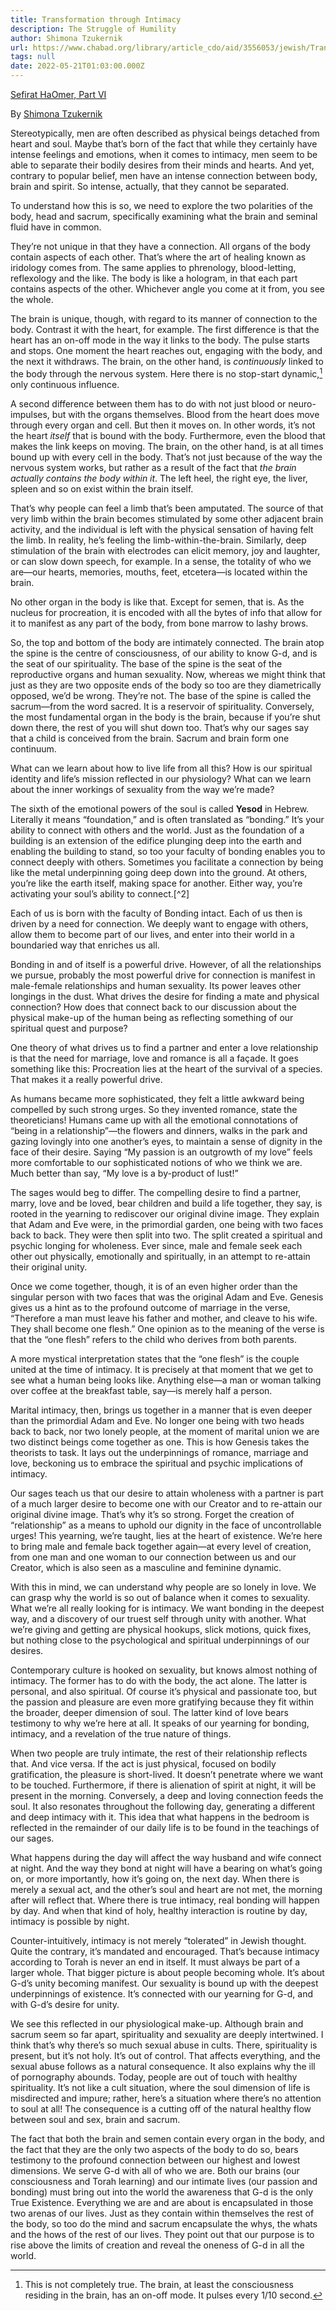 ```yaml
---
title: Transformation through Intimacy
description: The Struggle of Humility
author: Shimona Tzukernik
url: https://www.chabad.org/library/article_cdo/aid/3556053/jewish/Transformation-Through-Intimacy.htm
tags: null
date: 2022-05-21T01:03:00.000Z
---
```


[Sefirat HaOmer, Part VI](https://www.chabad.org/library/article_cdo/aid/3556053/jewish/Transformation-Through-Intimacy.htm)

By [Shimona Tzukernik](https://www.chabad.org/search/keyword_cdo/kid/1575/jewish/Tzukernik-Shimona.htm)

Stereotypically, men are often described as physical beings detached from heart and soul. Maybe that’s born of the fact that while they certainly have intense feelings and emotions, when it comes to intimacy, men seem to be able to separate their bodily desires from their minds and hearts. And yet, contrary to popular belief, men have an intense connection between body, brain and spirit. So intense, actually, that they cannot be separated.

To understand how this is so, we need to explore the two polarities of the body, head and sacrum, specifically examining what the brain and seminal fluid have in common.

They’re not unique in that they have a connection. All organs of the body contain aspects of each other. That’s where the art of healing known as iridology comes from. The same applies to phrenology, blood-letting, reflexology and the like. The body is like a hologram, in that each part contains aspects of the other. Whichever angle you come at it from, you see the whole.

The brain is unique, though, with regard to its manner of connection to the body. Contrast it with the heart, for example.
The first difference is that the heart has an on-off mode in the way it links to the body. The pulse starts and stops. One moment the heart reaches out, engaging with the body, and the next it withdraws. The brain, on the other hand, is _continuously_ linked to the body through the nervous system. Here there is no stop-start dynamic,[^1] only continuous influence.

A second difference between them has to do with not just blood or neuro-impulses, but with the organs themselves. Blood from the heart does move through every organ and cell. But then it moves on. In other words, it’s not the heart _itself_ that is bound with the body. Furthermore, even the blood that makes the link keeps on moving. The brain, on the other hand, is at all times bound up with every cell in the body. That’s not just because of the way the nervous system works, but rather as a result of the fact that _the brain actually contains the body within it_. The left heel, the right eye, the liver, spleen and so on exist within the brain itself.

That’s why people can feel a limb that’s been amputated. The source of that very limb within the brain becomes stimulated by some other adjacent brain activity, and the individual is left with the physical sensation of having felt the limb. In reality, he’s feeling the limb-within-the-brain. Similarly, deep stimulation of the brain with electrodes can elicit memory, joy and laughter, or can slow down speech, for example. In a sense, the totality of who we are&mdash;our hearts, memories, mouths, feet, etcetera&mdash;is located within the brain.

No other organ in the body is like that. Except for semen, that is. As the nucleus for procreation, it is encoded with all the bytes of info that allow for it to manifest as any part of the body, from bone marrow to lashy brows.

So, the top and bottom of the body are intimately connected. The brain atop the spine is the centre of consciousness, of our ability to know G-d, and is the seat of our spirituality. The base of the spine is the seat of the reproductive organs and human sexuality. Now, whereas we might think that just as they are two opposite ends of the body so too are they diametrically opposed, we’d be wrong. They’re not. The base of the spine is called the sacrum&mdash;from the word sacred. It is a reservoir of spirituality. Conversely, the most fundamental organ in the body is the brain, because if you’re shut down there, the rest of you will shut down too. That’s why our sages say that a child is conceived from the brain. Sacrum and brain form one continuum.

What can we learn about how to live life from all this? How is our spiritual identity and life’s mission reflected in our physiology? What can we learn about the inner workings of sexuality from the way we’re made?

The sixth of the emotional powers of the soul is called **Yesod** in Hebrew. Literally it means “foundation,” and is often translated as “bonding.” It’s your ability to connect with others and the world. Just as the foundation of a building is an extension of the edifice plunging deep into the earth and enabling the building to stand, so too your faculty of bonding enables you to connect deeply with others. Sometimes you facilitate a connection by being like the metal underpinning going deep down into the ground. At others, you’re like the earth itself, making space for another. Either way, you’re activating your soul’s ability to connect.[^2]

Each of us is born with the faculty of Bonding intact. Each of us then is driven by a need for connection. We deeply want to engage with others, allow them to become part of our lives, and enter into their world in a boundaried way that enriches us all.

Bonding in and of itself is a powerful drive. However, of all the relationships we pursue, probably the most powerful drive for connection is manifest in male-female relationships and human sexuality. Its power leaves other longings in the dust. What drives the desire for finding a mate and physical connection? How does that connect back to our discussion about the physical make-up of the human being as reflecting something of our spiritual quest and purpose?

One theory of what drives us to find a partner and enter a love relationship is that the need for marriage, love and romance is all a façade. It goes something like this: Procreation lies at the heart of the survival of a species. That makes it a really powerful drive.

As humans became more sophisticated, they felt a little awkward being compelled by such strong urges. So they invented romance, state the theoreticians! Humans came up with all the emotional connotations of “being in a relationship”&mdash;the flowers and dinners, walks in the park and gazing lovingly into one another’s eyes, to maintain a sense of dignity in the face of their desire. Saying “My passion is an outgrowth of my love” feels more comfortable to our sophisticated notions of who we think we are. Much better than say, “My love is a by-product of lust!”

The sages would beg to differ. The compelling desire to find a partner, marry, love and be loved, bear children and build a life together, they say, is rooted in the yearning to rediscover our original divine image. They explain that Adam and Eve were, in the primordial garden, one being with two faces back to back. They were then split into two. The split created a spiritual and psychic longing for wholeness. Ever since, male and female seek each other out physically, emotionally and spiritually, in an attempt to re-attain their original unity.

Once we come together, though, it is of an even higher order than the singular person with two faces that was the original Adam and Eve. Genesis gives us a hint as to the profound outcome of marriage in the verse, “Therefore a man must leave his father and mother, and cleave to his wife. They shall become one flesh.” One opinion as to the meaning of the verse is that the “one flesh” refers to the child who derives from both parents.

A more mystical interpretation states that the “one flesh” is the couple united at the time of intimacy. It is precisely at that moment that we get to see what a human being looks like. Anything else&mdash;a man or woman talking over coffee at the breakfast table, say&mdash;is merely half a person.

Marital intimacy, then, brings us together in a manner that is even deeper than the primordial Adam and Eve. No longer one being with two heads back to back, nor two lonely people, at the moment of marital union we are two distinct beings come together as one. This is how Genesis takes the theorists to task. It lays out the underpinnings of romance, marriage and love, beckoning us to embrace the spiritual and psychic implications of intimacy.

Our sages teach us that our desire to attain wholeness with a partner is part of a much larger desire to become one with our Creator and to re-attain our original divine image. That’s why it’s so strong. Forget the creation of “relationship” as a means to uphold our dignity in the face of uncontrollable urges! This yearning, we’re taught, lies at the heart of existence. We’re here to bring male and female back together again&mdash;at every level of creation, from one man and one woman to our connection between us and our Creator, which is also seen as a masculine and feminine dynamic.

With this in mind, we can understand why people are so lonely in love. We can grasp why the world is so out of balance when it comes to sexuality. What we’re all really looking for is intimacy. We want bonding in the deepest way, and a discovery of our truest self through unity with another. What we’re giving and getting are physical hookups, slick motions, quick fixes, but nothing close to the psychological and spiritual underpinnings of our desires.

Contemporary culture is hooked on sexuality, but knows almost nothing of intimacy. The former has to do with the body, the act alone. The latter is personal, and also spiritual. Of course it’s physical and passionate too, but the passion and pleasure are even more gratifying because they fit within the broader, deeper dimension of soul. The latter kind of love bears testimony to why we’re here at all. It speaks of our yearning for bonding, intimacy, and a revelation of the true nature of things.

When two people are truly intimate, the rest of their relationship reflects that. And vice versa. If the act is just physical, focused on bodily gratification, the pleasure is short-lived. It doesn’t penetrate where we want to be touched. Furthermore, if there is alienation of spirit at night, it will be present in the morning. Conversely, a deep and loving connection feeds the soul. It also resonates throughout the following day, generating a different and deep intimacy with it.
This idea that what happens in the bedroom is reflected in the remainder of our daily life is to be found in the teachings of our sages.

What happens during the day will affect the way husband and wife connect at night. And the way they bond at night will have a bearing on what’s going on, or more importantly, how it’s going on, the next day. When there is merely a sexual act, and the other’s soul and heart are not met, the morning after will reflect that. Where there is true intimacy, real bonding will happen by day. And when that kind of holy, healthy interaction is routine by day, intimacy is possible by night.

Counter-intuitively, intimacy is not merely “tolerated” in Jewish thought. Quite the contrary, it’s mandated and encouraged. That’s because intimacy according to Torah is never an end in itself. It must always be part of a larger whole. That bigger picture is about people becoming whole. It’s about G-d’s unity becoming manifest. Our sexuality is bound up with the deepest underpinnings of existence. It’s connected with our yearning for G-d, and with G-d’s desire for unity.

We see this reflected in our physiological make-up. Although brain and sacrum seem so far apart, spirituality and sexuality are deeply intertwined. I think that’s why there’s so much sexual abuse in cults. There, spirituality is present, but it’s not holy. It’s out of control. That affects everything, and the sexual abuse follows as a natural consequence. It also explains why the ill of pornography abounds. Today, people are out of touch with healthy spirituality. It’s not like a cult situation, where the soul dimension of life is misdirected and impure; rather, here’s a situation where there’s no attention to soul at all! The consequence is a cutting off of the natural healthy flow between soul and sex, brain and sacrum.

The fact that both the brain and semen contain every organ in the body, and the fact that they are the only two aspects of the body to do so, bears testimony to the profound connection between our highest and lowest dimensions. We serve G-d with all of who we are. Both our brains (our consciousness and Torah learning) and our intimate lives (our passion and bonding) must bring out into the world the awareness that G-d is the only True Existence. Everything we are and are about is encapsulated in those two arenas of our lives. Just as they contain within themselves the rest of the body, so too do the mind and sacrum encapsulate the whys, the whats and the hows of the rest of our lives. They point out that our purpose is to rise above the limits of creation and reveal the oneness of G-d in all the world.

[^1]: This is not completely true. The brain, at least the consciousness residing in the brain, has an on-off mode. It pulses every 1/10 second.
